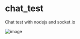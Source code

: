 # chat_test
Chat test with nodejs and socket.io

![image](https://user-images.githubusercontent.com/50850068/218362383-3be16890-d1fb-4e9b-84dc-ab696e085482.png)
